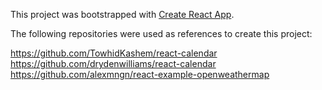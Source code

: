 This project was bootstrapped with [Create React App](https://github.com/facebook/create-react-app).

The following repositories were used as references to create this project:

https://github.com/TowhidKashem/react-calendar
https://github.com/drydenwilliams/react-calendar
https://github.com/alexmngn/react-example-openweathermap
